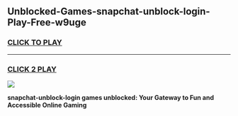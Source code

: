 
## Unblocked-Games-snapchat-unblock-login-Play-Free-w9uge
<h3>
<a href="https://premium76.site?title=snapchat-unblock-login&ref=23A">CLICK TO PLAY</a></h3>
<hr>

<h3>
<a href="https://premium76.site?title=snapchat-unblock-login&ref=23A">CLICK 2 PLAY</a>
  
</h3>

<a href="https://premium76.site?title=snapchat-unblock-login&ref=23A"><img src="https://clearcache.store/games.png"></a>


**snapchat-unblock-login games unblocked: Your Gateway to Fun and Accessible Online Gaming**

